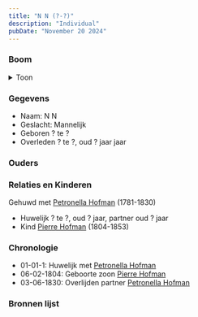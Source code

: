 ```yaml
---
title: "N N (?-?)"
description: "Individual"
pubDate: "November 20 2024"
---
```


### Boom
<details><summary>Toon</summary>

![test](https://www.plantuml.com/plantuml/svg/ZPB1Ri8m38RlUGeB3ZiXjNGmX2fWtTen3ep3jYjAMmDHqmGbgL25UFTvK7LeXx5RPFlt_zdEp3fkN5LAPWkXzjpm4bAU5LkZAvK_QQaDECELfHGgntOYHyY4oIHUtbZkNGqbbYaQUmbPXmQrg_V8hhfcabiBHmO0aJOvclUTo0g5rePXoOMQJ21W9yRkO7MsienT99qbB3l0BRnwdZViGrlUZODaa4JKyxWHAFCJXEEKf_KwrSv974zW2jEhd2qgATTSvUlCQ6jJJUPDqQarMw4pb92ImrnlIgvQwy03w2PH7CJ17vPKjNXSWlymyk6P_3YjzpP308iF4er8FTVAeHBM8b4rKE7uW7akrFORzmoK493lGrUAxSxLXAiF1DKALWADmTyJz7tunzA6aCGHiNZtromtH_03MBvzacuGm8lXl3eGJdEoNgy1PiqYVmBD8Bq6aB4Pgfp-unS0)
</details>

### Gegevens
- Naam: N N 
- Geslacht: Mannelijk
- Geboren ? te ? 
- Overleden ? te ?, oud ? jaar jaar 

### Ouders

### Relaties en Kinderen

Gehuwd met [Petronella Hofman](../i00030/) (1781-1830) 
- Huwelijk ? te ?, oud ? jaar, partner oud ? jaar 
- Kind [Pierre Hofman](../i00021/) (1804-1853)

### Chronologie
- 01-01-1: Huwelijk met [Petronella Hofman](../i00030/)
- 06-02-1804: Geboorte zoon [Pierre Hofman](../i00021/)
- 03-06-1830: Overlijden partner [Petronella Hofman](../i00030/)

### Bronnen lijst